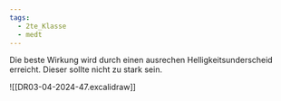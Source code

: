 ```yaml
---
tags:
  - 2te_Klasse
  - medt
---
```

Die beste Wirkung wird durch einen ausrechen Helligkeitsunderscheid erreicht. Dieser sollte nicht zu stark sein.

![[DR03-04-2024-47.excalidraw]]